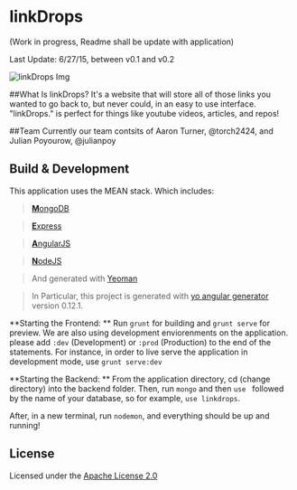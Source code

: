 # linkDrops

(Work in progress, Readme shall be update with application)

Last Update: 6/27/15, between v0.1 and v0.2

![linkDrops Img](https://aaronthedev.com/images/linkdropsscreen.b44d1998.png)

##What Is linkDrops?
It's a website that will store all of those links you wanted to go back to, but never could, in an easy to use interface. "linkDrops." is perfect for things like youtube videos, articles, and repos!

##Team
Currently our team contsits of Aaron Turner, @torch2424, and Julian Poyourow, @julianpoy

## Build & Development

This application uses the MEAN stack. Which includes:

>  [**M**ongoDB](https://www.mongodb.org/)

>  [**E**xpress](http://expressjs.com/)

>  [**A**ngularJS](https://angularjs.org/)

>  [**N**odeJS](https://nodejs.org/en/)

>  And generated with [Yeoman](http://yeoman.io/)

>  In Particular, this project is generated with [yo angular generator](https://github.com/yeoman/generator-angular)
version 0.12.1.

**Starting the Frontend: **
Run `grunt` for building and `grunt serve` for preview. We are also using  development enviorenments on the application. please add `:dev` (Development) or `:prod` (Production) to the end of the statements. For instance, in order to live serve the application in development mode, use `grunt serve:dev`

**Starting the Backend: **
From the application directory, cd (change directory) into the backend folder. Then, run `mongo` and then `use ` followed by the name of your database, so for example, `use linkdrops`.

After, in a new terminal, run `nodemon`, and everything should be up and running!

## License

Licensed under the [Apache License 2.0](http://choosealicense.com/licenses/apache-2.0/)
